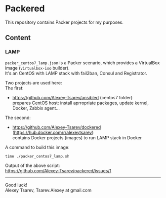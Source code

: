 # Packered
This repository contains Packer projects for my purposes.

## Content
### LAMP
`packer_centos7_lamp.json` is a Packer scenario, which provides a VirtualBox image (`virtualbox-iso` builder).  
It's an CentOS with LAMP stack with fail2ban, Consul and Registrator.

Two projects are used here:  
The first:
 - https://github.com/Alexey-Tsarev/ansibled (centos7 folder)  
prepares CentOS host: install aprropriate packages, update kernel, Docker, Zabbix agent...

The second:
 - https://github.com/Alexey-Tsarev/dockered (https://hub.docker.com/r/alexeytsarev)  
contains Docker projects (images) to run LAMP stack in Docker


A command to build this image:  
````
time ./packer_centos7_lamp.sh
````
Output of the above script:  
https://github.com/Alexey-Tsarev/packered/issues/1

---
Good luck!  
Alexey Tsarev, Tsarev.Alexey at gmail.com
